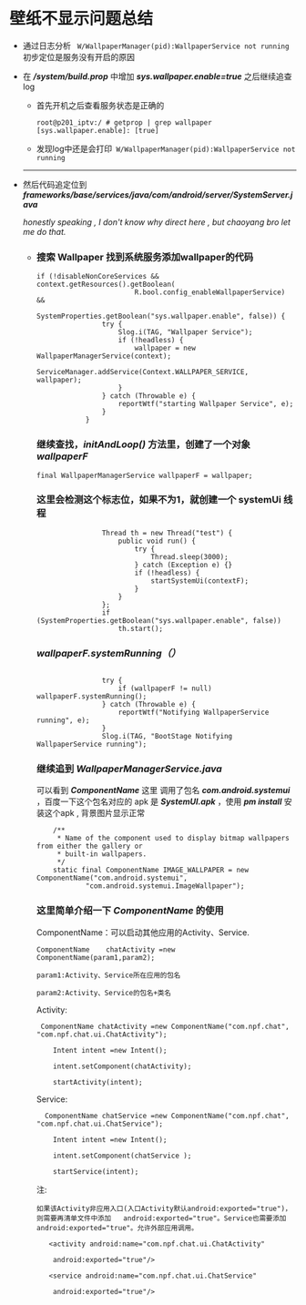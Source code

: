  # 壁纸不显示问题总结

 + 通过日志分析 ``` W/WallpaperManager(pid):WallpaperService not running```初步定位是服务没有开启的原因

 + 在 ***/system/build.prop*** 中增加 ***sys.wallpaper.enable=true*** 之后继续追查 log 

    + 首先开机之后查看服务状态是正确的
   
      ```
      root@p201_iptv:/ # getprop | grep wallpaper
      [sys.wallpaper.enable]: [true]
      ```
   
    + 发现log中还是会打印``` W/WallpaperManager(pid):WallpaperService not running```

   ***

 + 然后代码追定位到 ***frameworks/base/services/java/com/android/server/SystemServer.java***

   *honestly speaking , I don't know why direct here , but chaoyang bro let me do that.*

   + ### 搜索 Wallpaper 找到系统服务添加wallpaper的代码

     ```
     if (!disableNonCoreServices && context.getResources().getBoolean(
                             R.bool.config_enableWallpaperService) &&
                             SystemProperties.getBoolean("sys.wallpaper.enable", false)) {
                     try {
                         Slog.i(TAG, "Wallpaper Service");
                         if (!headless) {               
                             wallpaper = new WallpaperManagerService(context);
                             ServiceManager.addService(Context.WALLPAPER_SERVICE, wallpaper);
                         }         
                     } catch (Throwable e) {        
                         reportWtf("starting Wallpaper Service", e);
                     }
                 }
     
     ```

     ### 继续查找，***initAndLoop()*** 方法里，创建了一个对象 *wallpaperF*

     ```
     final WallpaperManagerService wallpaperF = wallpaper;
     ```

     ### 这里会检测这个标志位，如果不为1，就创建一个 systemUi 线程

     ```
                     Thread th = new Thread("test") {
                         public void run() {
                             try {
                                 Thread.sleep(3000);
                             } catch (Exception e) {}
                             if (!headless) {
                                 startSystemUi(contextF);
                             }
                         }
                     };
                     if (SystemProperties.getBoolean("sys.wallpaper.enable", false))
                         th.start();
     
     ```

     

     ###  ***wallpaperF.systemRunning（）*** 

     ```
     
                     try {
                         if (wallpaperF != null) wallpaperF.systemRunning();
                     } catch (Throwable e) {        
                         reportWtf("Notifying WallpaperService running", e);
                     }
                     Slog.i(TAG, "BootStage Notifying WallpaperService running");
     
     ```

     

     ### 继续追到 ***WallpaperManagerService.java*** 

      可以看到 ***ComponentName***  这里 调用了包名 ***com.android.systemui*** ，百度一下这个包名对应的 apk 是 ***SystemUI.apk*** ，使用 ***pm install*** 安装这个apk , 背景图片显示正常

     ```
         /**  
          * Name of the component used to display bitmap wallpapers from either the gallery or
          * built-in wallpapers.
          */
         static final ComponentName IMAGE_WALLPAPER = new ComponentName("com.android.systemui",
                 "com.android.systemui.ImageWallpaper");
     ```

     

     ### 这里简单介绍一下 ***ComponentName*** 的使用

     ComponentName：可以启动其他应用的Activity、Service.

     ```
     ComponentName    chatActivity =new ComponentName(param1,param2);
     
     param1:Activity、Service所在应用的包名
     
     param2:Activity、Service的包名+类名
     ```

     Activity:

     ```
      ComponentName chatActivity =new ComponentName("com.npf.chat", "com.npf.chat.ui.ChatActivity");
     
         Intent intent =new Intent();
     
         intent.setComponent(chatActivity);
     
         startActivity(intent);
     ```

     Service:

     ```
       ComponentName chatService =new ComponentName("com.npf.chat", "com.npf.chat.ui.ChatService");
     
         Intent intent =new Intent();
     
         intent.setComponent(chatService );
     
         startService(intent);
     ```

     注:

     ```
     如果该Activity非应用入口(入口Activity默认android:exported="true")，则需要再清单文件中添加   android:exported="true"。Service也需要添加android:exported="true"。允许外部应用调用。
     
        <activity android:name="com.npf.chat.ui.ChatActivity"
     
         android:exported="true"/>
     
        <service android:name="com.npf.chat.ui.ChatService"
     
         android:exported="true"/>
     ```

     

